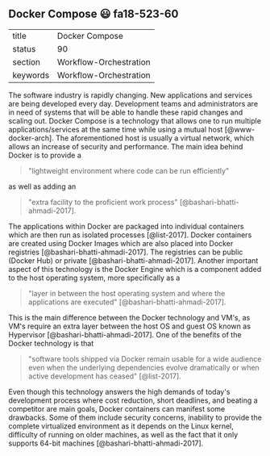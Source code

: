 ## Docker Compose :smiley: fa18-523-60


|          |                        |
| -------- | ---------------------- |
| title    | Docker Compose         | 
| status   | 90                     |
| section  | Workflow-Orchestration |
| keywords | Workflow-Orchestration |


The software industry is rapidly changing. New 
applications and services are being developed every day. 
Development teams and administrators are in need of systems 
that will be able to handle these rapid changes and scaling out. 
Docker Compose is a technology that allows one to run multiple 
applications/services at the same time while using a mutual host 
[@www-docker-arch]. The aforementioned host is usually a virtual 
network, which allows an increase of security and performance. 
The main idea behind Docker is to provide a 

> "lightweight environment where code can be run efficiently" 

as well as adding an 

> "extra  facility to the proficient work process" [@bashari-bhatti-ahmadi-2017].

The applications within Docker are packaged into individual containers
which are then run as isolated processes [@list-2017]. Docker containers are 
created using Docker Images which are also placed into Docker registries 
[@bashari-bhatti-ahmadi-2017]. The registries can be public (Docker Hub) 
or private [@bashari-bhatti-ahmadi-2017]. Another important aspect of this 
technology is the Docker Engine which is a component added to the host 
operating system, more specifically as a 

> "layer in between the host operating 
> system and where the applications are executed" [@bashari-bhatti-ahmadi-2017]. 

This is the main difference between the Docker technology and VM's, as VM's 
require an extra layer between the host OS and guest OS known as Hypervisor 
[@bashari-bhatti-ahmadi-2017]. One of the benefits of the Docker technology is 
that 

> "software tools shipped via Docker remain usable for a wide audience 
> even when the underlying dependencies evolve dramatically or when active 
> development has ceased" [@list-2017]. 

Even though this technology answers 
the high demands of today's development process where cost reduction, short 
deadlines, and beating a competitor are main goals, Docker containers can
manifest some drawbacks. Some of them include security concerns, inability 
to provide the complete virtualized environment as it depends on the Linux kernel, 
difficulty of running on older machines, as well as the fact that it only 
supports 64-bit machines [@bashari-bhatti-ahmadi-2017].
